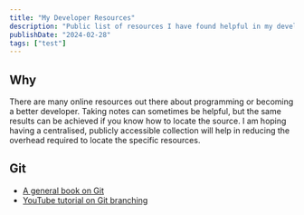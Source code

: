 ```yaml
---
title: "My Developer Resources"
description: "Public list of resources I have found helpful in my developer journey"
publishDate: "2024-02-28"
tags: ["test"]
---
```


## Why

There are many online resources out there about programming or becoming a better developer. Taking notes can sometimes be helpful, but the same results can be achieved if you know how to locate the source. I am hoping having a centralised, publicly accessible collection will help in reducing the overhead required to locate the specific resources.

## Git
- [A general book on Git](https://git-scm.com/book/en/v2/)
- [YouTube tutorial on Git branching](https://youtu.be/e2IbNHi4uCI?si=w_4B0TKyFAcAFUqo)
